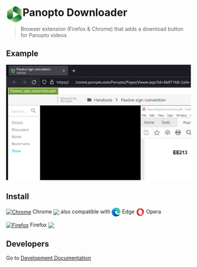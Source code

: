 # <img src="source/icon.png" width="45" align="left"> Panopto Downloader

> Browser extension (Firefox & Chrome) that adds a download button for Panopto videos

## Example
![](media/preview.png)


## Install

[link-chrome]: https://chrome.google.com/webstore/detail/panopto-downloader/eiipnolnldiglhnkfhcmmppdcfnjgdna 'Version published on Chrome Web Store'
[link-firefox]: https://addons.mozilla.org/en-US/firefox/addon/panopto-downloader/ 'Version published on Mozilla Add-ons'

[<img src="https://raw.githubusercontent.com/alrra/browser-logos/90fdf03c/src/chrome/chrome.svg" width="48" alt="Chrome" valign="middle">][link-chrome]  Chrome [<img valign="middle" src="https://img.shields.io/chrome-web-store/v/hlepfoohegkhhmjieoechaddaejaokhf.svg?label=%20">][link-chrome] also compatible with [<img src="https://raw.githubusercontent.com/alrra/browser-logos/90fdf03c/src/edge/edge.svg" width="24" alt="Edge" valign="middle">][link-chrome] Edge [<img src="https://raw.githubusercontent.com/alrra/browser-logos/90fdf03c/src/opera/opera.svg" width="24" alt="Opera" valign="middle">][link-chrome] Opera

[<img src="https://raw.githubusercontent.com/alrra/browser-logos/90fdf03c/src/firefox/firefox.svg" width="48" alt="Firefox" valign="middle">][link-firefox] Firefox [<img valign="middle" src="https://img.shields.io/amo/v/panopto-downloader?label=%20">][link-firefox]


## Developers
Go to [Development Documentation](DEVELOPMENT.md)